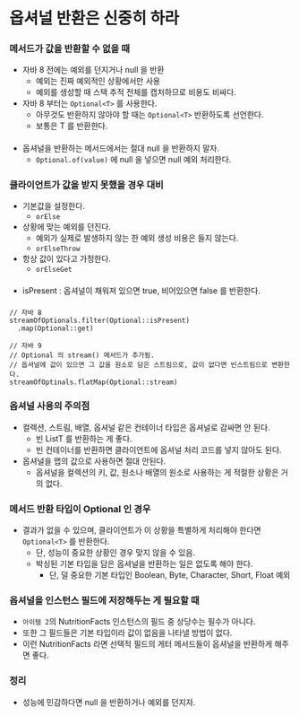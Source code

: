 # 옵셔널 반환은 신중히 하라

### 메서드가 값을 반환할 수 없을 때
* 자바 8 전에는 예외를 던지거나 null 을 반환
  * 예외는 진짜 예외적인 상황에서만 사용
  * 예외를 생성할 때 스택 추적 전체를 캡처하므로 비용도 비싸다.
* 자바 8 부터는 `Optional<T>` 를 사용한다.
  * 아무것도 반환하지 않아야 할 때는 `Optional<T>` 반환하도록 선언한다.
  * 보통은 T 를 반환한다.
####
  
* 옵셔널을 반환하는 메서드에서는 절대 null 을 반환하지 말자.
  * `Optional.of(value)` 에 null 을 넣으면 null 예외 처리한다.

### 클라이언트가 값을 받지 못했을 경우 대비
* 기본값을 설정한다.
  * `orElse`
* 상황에 맞는 예외를 던진다.
  * 예외가 실제로 발생하지 않는 한 예외 생성 비용은 들지 않는다.
  * `orElseThrow`
* 항상 값이 있다고 가정한다.
  * `orElseGet`
####

* isPresent : 옵셔널이 채워져 있으면 true, 비어있으면 false 를 반환한다.
####
    // 자바 8
    streamOfOptionals.filter(Optional::isPresent)
      .map(Optional::get)

    // 자바 9
    // Optional 의 stream() 메서드가 추가됨.
    // 옵셔널에 값이 있으면 그 값을 원소로 담은 스트림으로, 값이 없다면 빈스트림으로 변환한다.
    streamOfOptinals.flatMap(Optional::stream)

### 옵셔널 사용의 주의점
* 컬렉션, 스트림, 배열, 옵셔널 같은 컨테이너 타입은 옵셔널로 감싸면 안 된다.
  * 빈 List<T>T 를 반환하는 게 좋다.
  * 빈 컨테이너를 반환하면 클라이언트에 옵셔널 처리 코드를 넣지 않아도 된다.
* 옵셔널을 맵의 값으로 사용하면 절대 안된다.
  * 옵셔널을 컬렉션의 키, 값, 원소나 배열의 원소로 사용하는 게 적절한 상황은 거의 없다.

### 메서드 반환 타입이 Optional<T> 인 경우
* 결과가 없을 수 있으며, 클라이언트가 이 상황을 특별하게 처리해야 한다면 `Optional<T>` 를 반환한다.
  * 단, 성능이 중요한 상황인 경우 맞지 않을 수 있음.
  * 박싱된 기본 타입을 담은 옵셔널을 반환하는 일은 없도록 해야 한다.
    * 단, 덜 중요한 기본 타입인 Boolean, Byte, Character, Short, Float 예외

### 옵셔널을 인스턴스 필드에 저장해두는 게 필요할 때
* `아이템 2`의 NutritionFacts 인스턴스의 필드 중 상당수는 필수가 아니다.
* 또한 그 필드들은 기본 타입이라 값이 없음을 나타낼 방법이 없다.
* 이런 NutritionFacts 라면 선택적 필드의 게터 메서드들이 옵셔널을 반환하게 해주면 좋다.

### 정리
* 성능에 민감하다면 null 을 반환하거나 예외를 던지자.